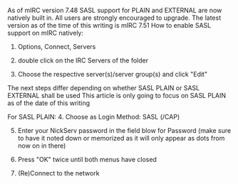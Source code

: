 As of mIRC version 7.48 SASL support for PLAIN and EXTERNAL are now natively built in.
All users are strongly encouraged to upgrade.
The latest version as of the time of this writing is mIRC 7.51
How to enable SASL support on mIRC natively:

1. Options, Connect, Servers

2. double click on the IRC Servers of the folder

3. Choose the respective server(s)/server group(s) and click "Edit"

The next steps differ depending on whether SASL PLAIN or SASL EXTERNAL shall be used
This article is only going to focus on SASL PLAIN as of the date of this writing

For SASL PLAIN:
4. Choose as Login Method: SASL (/CAP)

5. Enter your NickServ password in the field blow for Password
(make sure to have it noted down or memorized as it will only appear as dots from now on in there)

6. Press "OK" twice until both menus have closed

7. (Re)Connect to the network 


